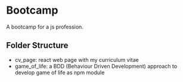 # Bootcamp

A bootcamp for a js profession. 

## Folder Structure

- cv_page: react web page with my curriculum vitae
- game_of_life: a BDD (Behaviour Driven Development) approach to develop game of life as npm module

